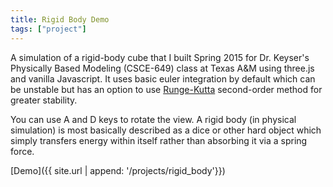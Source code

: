 ```yaml
---
title: Rigid Body Demo
tags: ["project"]
---
```


A simulation of a rigid-body cube that I built Spring 2015 for Dr. Keyser's
Physically Based Modeling (CSCE-649) class at Texas A&amp;M using three.js and
vanilla Javascript. It uses basic euler integration by default which can be
unstable but has an option to use
[Runge-Kutta](http://web.mit.edu/10.001/Web/Course_Notes/Differential_Equations_Notes/node5.html)
second-order method for greater stability.

You can use A and D keys to rotate the view. A rigid body (in physical
simulation) is most basically described as a dice or other hard object which
simply transfers energy within itself rather than absorbing it via a spring
force.

[Demo]({{ site.url | append: '/projects/rigid_body'}})
